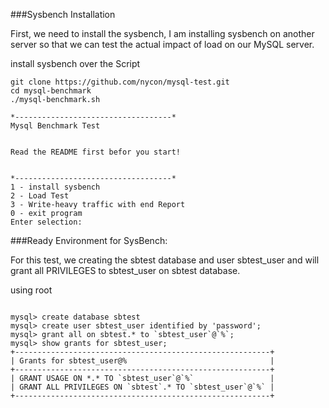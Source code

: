 ###Sysbench Installation

First, we need to install the sysbench, I am installing sysbench on another server so that we can test the actual impact of load on our MySQL server.

install sysbench over the Script

```
git clone https://github.com/nycon/mysql-test.git
cd mysql-benchmark
./mysql-benchmark.sh
```
```
*-----------------------------------*
Mysql Benchmark Test 


Read the README first befor you start! 


*-----------------------------------*
1 - install sysbench 
2 - Load Test
3 - Write-heavy traffic with end Report
0 - exit program
Enter selection: 
```


###Ready Environment for SysBench:

For this test, we creating the sbtest database and user sbtest_user and will grant all PRIVILEGES to sbtest_user on sbtest database.

using root
```

mysql> create database sbtest
mysql> create user sbtest_user identified by 'password';
mysql> grant all on sbtest.* to `sbtest_user`@`%`;
mysql> show grants for sbtest_user;
+---------------------------------------------------------+
| Grants for sbtest_user@%                                |
+---------------------------------------------------------+
| GRANT USAGE ON *.* TO `sbtest_user`@`%`                 |
| GRANT ALL PRIVILEGES ON `sbtest`.* TO `sbtest_user`@`%` |
+---------------------------------------------------------+
```

